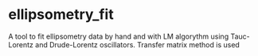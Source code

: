 # ellipsometry_fit
A tool to fit ellipsometry data by hand and with LM algorythm using Tauc-Lorentz and Drude-Lorentz oscillators. Transfer matrix method is used
